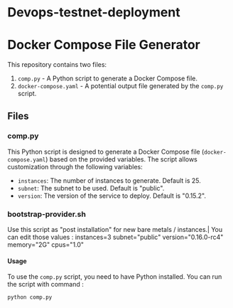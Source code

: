 # Devops-testnet-deployment

# Docker Compose File Generator

This repository contains two files:

1. `comp.py` - A Python script to generate a Docker Compose file.
2. `docker-compose.yaml` - A potential output file generated by the `comp.py` script.

## Files

### comp.py

This Python script is designed to generate a Docker Compose file (`docker-compose.yaml`) based on the provided variables. The script allows customization through the following variables:

- `instances`: The number of instances to generate. Default is 25.
- `subnet`: The subnet to be used. Default is "public".
- `version`: The version of the service to deploy. Default is "0.15.2".

### bootstrap-provider.sh

Use this script as "post installation" for new bare metals / instances.|
You can edit those values :
instances=3
subnet="public"
version="0.16.0-rc4"
memory="2G"
cpus="1.0"

#### Usage

To use the `comp.py` script, you need to have Python installed. You can run the script with command : 

```bash
python comp.py
